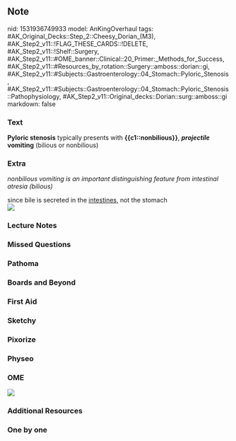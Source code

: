 ## Note
nid: 1531936749933
model: AnKingOverhaul
tags: #AK_Original_Decks::Step_2::Cheesy_Dorian_(M3), #AK_Step2_v11::!FLAG_THESE_CARDS::!DELETE, #AK_Step2_v11::!Shelf::Surgery, #AK_Step2_v11::#OME_banner::Clinical::20_Primer:_Methods_for_Success, #AK_Step2_v11::#Resources_by_rotation::Surgery::amboss::dorian::gi, #AK_Step2_v11::#Subjects::Gastroenterology::04_Stomach::Pyloric_Stenosis, #AK_Step2_v11::#Subjects::Gastroenterology::04_Stomach::Pyloric_Stenosis::Pathophysiology, #AK_Step2_v11::Original_decks::Dorian::surg::amboss::gi
markdown: false

### Text
<b>Pyloric stenosis</b> typically presents with
<b>{{c1::nonbilious}}</b>, <b><i>projectile</i></b> <b>vomiting</b>
(bilious or nonbilious)

### Extra
<i>nonbilious vomiting is an important distinguishing feature from
intestinal atresia (bilious)</i>
<div>
  since bile is secreted in the <u>intestines</u>, not the stomach
</div>
<div><img src="paste-17078589560193025.jpg"></div>

### Lecture Notes


### Missed Questions


### Pathoma


### Boards and Beyond


### First Aid


### Sketchy


### Pixorize


### Physeo


### OME
<div class="ome-widget">
  <a href="https://onlinemeded.org/spa/surgery?ref=anki"><img src=
  "_OME_AnkiFlashcards_Topic_2.png"></a>
</div>

### Additional Resources


### One by one

